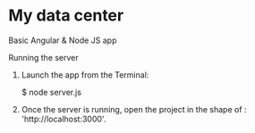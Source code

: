 
# My data center

Basic Angular & Node JS app

Running the server

1) Launch the app from the Terminal:

    $ node server.js

2) Once the server is running, open the project in the shape of : 'http://localhost:3000'. 
